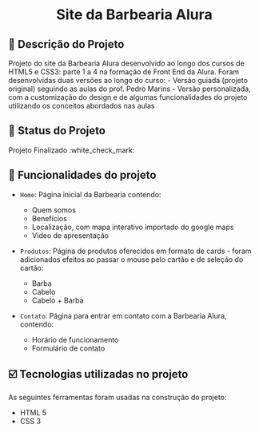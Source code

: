 <h1 align="center"> Site da Barbearia Alura </h1>

## :pencil: Descrição do Projeto
<p>Projeto do site da Barbearia Alura desenvolvido ao longo dos cursos de HTML5 e CSS3: parte 1 a 4 na formação de Front End da Alura.
   Foram desenvolvidas duas versões ao longo do curso: 
   - Versão guiada (projeto original) seguindo as aulas do prof. Pedro Marins
   - Versão personalizada, com a customização do design e de algumas funcionalidades do projeto utilizando os conceitos abordados nas aulas</p>

## :pushpin: Status do Projeto
<p>Projeto Finalizado :white_check_mark:</p>


## :hammer: Funcionalidades do projeto

- `Home`: Página inicial da Barbearia contendo:
   - Quem somos
   - Benefícios
   - Localização, com mapa interativo importado do google maps
   - Vídeo de apresentação
 
- `Produtos`: Página de produtos oferecidos em formato de cards - foram adicionados efeitos ao passar o mouse pelo cartão e de seleção do cartão:
   - Barba
   - Cabelo
   - Cabelo + Barba

- `Contato`: Página para entrar em contato com a Barbearia Alura, contendo:
   - Horário de funcionamento 
   - Formulário de contato 
   
## :ballot_box_with_check: Tecnologias utilizadas no projeto

As seguintes ferramentas foram usadas na construção do projeto:

- HTML 5
- CSS 3
